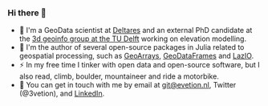 ### Hi there 👋


- 🔭 I'm a GeoData scientist at [Deltares](https://deltares.nl) and an external PhD candidate at the [3d geoinfo group at the TU Delft](3d.bk.tudelft.nl/) working on elevation modelling.
- 🌱 I'm the author of several open-source packages in Julia related to geospatial processing, such as [GeoArrays](https://github.com/evetion/GeoArrays.jl), [GeoDataFrames](https://github.com/evetion/GeoDataFrames.jl) and [LazIO](https://github.com/evetion/LazIO.jl).
- ⚡ In my free time I tinker with open data and open-source software, but I also read, climb, boulder, mountaineer and ride a motorbike.
- 💬 You can get in touch with me by email at git@evetion.nl, Twitter (@3vetion), and [LinkedIn](https://nl.linkedin.com/in/maarten-pronk).



<!--
**evetion/evetion** is a ✨ _special_ ✨ repository because its `README.md` (this file) appears on your GitHub profile.

Here are some ideas to get you started:

- 🔭 I’m currently working on ...
- 🌱 I’m currently learning ...
- 👯 I’m looking to collaborate on ...
- 🤔 I’m looking for help with ...
- 💬 Ask me about ...
- 📫 How to reach me: ...
- 😄 Pronouns: ...
- ⚡ Fun fact: ...
-->
